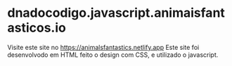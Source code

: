 # dnadocodigo.javascript.animaisfantasticos.io
Visite este site no https://animalsfantastics.netlify.app
Este site foi desenvolvodo em HTML feito o design com CSS, e utilizado o javascript.

